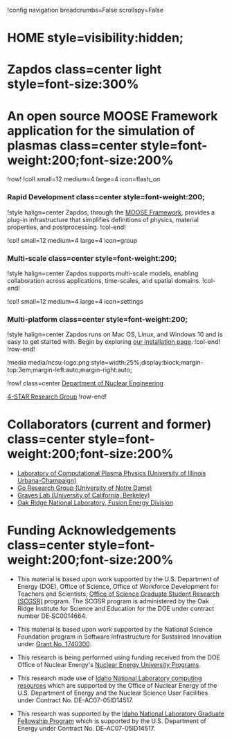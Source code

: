 !config navigation breadcrumbs=False scrollspy=False

# HOME style=visibility:hidden;

# Zapdos class=center light style=font-size:300%

# An open source MOOSE Framework application for the simulation of plasmas class=center style=font-weight:200;font-size:200%

!row!
!col! small=12 medium=4 large=4 icon=flash_on
### Rapid Development class=center style=font-weight:200;

!style halign=center
Zapdos, through the [MOOSE Framework](https://mooseframework.inl.gov), provides
a plug-in infrastructure that simplifies definitions of physics, material
properties, and postprocessing.
!col-end!

!col! small=12 medium=4 large=4 icon=group
### Multi-scale class=center style=font-weight:200;

!style halign=center
Zapdos supports multi-scale models, enabling collaboration across applications,
time-scales, and spatial domains.
!col-end!

!col! small=12 medium=4 large=4 icon=settings
### Multi-platform class=center style=font-weight:200;

!style halign=center
Zapdos runs on Mac OS, Linux, and Windows 10 and is easy to get started with.
Begin by exploring [our installation page](getting_started/installation.md).
!col-end!
!row-end!

!media media/ncsu-logo.png style=width:25%;display:block;margin-top:3em;margin-left:auto;margin-right:auto;

!row! class=center
[Department of Nuclear Engineering](https://www.ne.ncsu.edu/)

[4-STAR Research Group](https://www.ne.ncsu.edu/people/scshanno)
!row-end!

# Collaborators (current and former) class=center style=font-weight:200;font-size:200%

- [Laboratory of Computational Plasma Physics (University of Illinois Urbana-Champaign)](https://curreli.npre.illinois.edu/)
- [Go Research Group (University of Notre Dame)](https://gogroup.nd.edu/)
- [Graves Lab (University of California, Berkeley)](http://www.graveslab.org/)
- [Oak Ridge National Laboratory, Fusion Energy Division](https://www.ornl.gov/division/fed)

# Funding Acknowledgements class=center style=font-weight:200;font-size:200%

- This material is based upon work supported by the U.S. Department of Energy (DOE),
  Office of Science, Office of Workforce Development for Teachers and Scientists,
  [Office of Science Graduate Student Research (SCGSR)](https://science.osti.gov/wdts/scgsr)
  program. The SCGSR program is administered by the Oak Ridge Institute for
  Science and Education for the DOE under contract number DE‐SC0014664.

- This material is based upon work supported by the National Science Foundation
  program in Software Infrastructure for Sustained Innovation under
  [Grant No. 1740300](https://www.nsf.gov/awardsearch/showAward?AWD_ID=1740300).

- This research is being performed using funding received from the DOE Office of
  Nuclear Energy's [Nuclear Energy University Programs](https://neup.inl.gov/SitePages/Home.aspx).

- This research made use of [Idaho National Laboratory computing resources](https://hpc.inl.gov/)
  which are supported by the Office of Nuclear Energy of the U.S. Department of
  Energy and the Nuclear Science User Facilities under Contract No. DE-AC07-05ID14517.

- This research was supported by the [Idaho National Laboratory Graduate Fellowship Program](https://inl.gov/inl-initiatives/education/graduate-fellowship-program/)
  which is supported by the U.S. Department of Energy under Contract No.
  DE-AC07-05ID14517.
